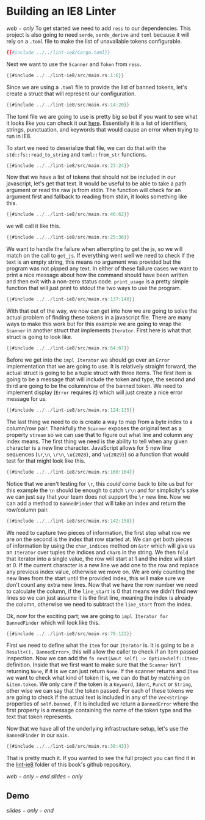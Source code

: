 # Building an IE8 Linter
$web-only$
To get started we need to add `ress` to our dependencies. This project is also going to need `serde`, `serde_derive` and `toml` because it will rely on a `.toml` file to make the list of unavailable tokens configurable.

```toml
{{#include ../../lint-ie8/Cargo.toml}}
```
Next we want to use the `Scanner` and `Token` from `ress`.

```rust
{{#include ../../lint-ie8/src/main.rs:1:6}}
```
Since we are using a `.toml` file to provide the list of banned tokens, let's create a struct that will represent our configuration.

```rust
{{#include ../../lint-ie8/src/main.rs:14:20}}
```

The toml file we are going to use is pretty big so but if you want to see what it looks like you can check it out [here](../a.appendix/ie-8-banned.md). Essentially it is a list of identifiers, strings, punctuation, and keywords that would cause an error when trying to run in IE8.

To start we need to deserialize that file, we can do that with the `std::fs::read_to_string` and `toml::from_str` functions.

```rust
{{#include ../../lint-ie8/src/main.rs:23:24}}
```

Now that we have a list of tokens that should not be included in our javascript, let's get that text. It would be useful to be able to take a path argument or read the raw js from stdin. The function will check for an argument first and fallback to reading from stdin, it looks something like this.

```rust
{{#include ../../lint-ie8/src/main.rs:46:62}}
```

we will call it like this.

```rust
{{#include ../../lint-ie8/src/main.rs:25:36}}
```

We want to handle the failure when attempting to get the js, so we will match on the call to `get_js`. If everything went well we need to check if the text is an empty string, this means no argument was provided but the program was not pipped any text. In either of these failure cases we want to print a nice message about how the command should have been written and then exit with a non-zero status code. `print_usage` is a pretty simple function that will just print to stdout the two ways to use the program.

```rust
{{#include ../../lint-ie8/src/main.rs:137:140}}
```

With that out of the way, we now can get into how we are going to solve the actual problem of finding these tokens in a javascript file. There are many ways to make this work but for this example we are going to wrap the `Scanner` in another struct that implements `Iterator`. First here is what that struct is going to look like.

```rust
{{#include ../../lint-ie8/src/main.rs:64:67}}
```

Before we get into the `impl Iterator` we should go over an `Error` implementation that we are going to use. It is relatively straight forward, the actual struct is going to be a tuple struct with three items. The first item is going to be a message that will include the token and type, the second and third are going to be the column/row of the banned token. We need to implement display (`Error` requires it) which will just create a nice error message for us.

```rust
{{#include ../../lint-ie8/src/main.rs:124:135}}
```

The last thing we need to do is create a way to map from a byte index to a column/row pair. Thankfully the `Scanner` exposes the original text as a property `stream` so we can use that to figure out what line and column any index means. The first thing we need is the ability to tell when any given character is a new line character. JavaScript allows for 5 new line sequences (`\r`,`\n`, `\r\n`, `\u{2028}`, and `\u{2029}`) so a function that would test for that might look like this.

```rust
{{#include ../../lint-ie8/src/main.rs:160:164}}
```

Notice that we aren't testing for `\r`, this _could_ come back to bite us but for this example the `\n` should be enough to catch `\r\n` and for simplicity's sake we can just say that your team does not support the `\r` new line. Now we can add a method to `BannedFinder` that will take an index and return the row/column pair.

```rust
{{#include ../../lint-ie8/src/main.rs:142:158}}
```

We need to capture two pieces of information, the first step what row we are on the second is the index that row started at. We can get both pieces of information by using the `char_indices` method on `&str` which will give us an `Iterator` over tuples  the indices and `char`s in the string. We then `fold` that iterator into a single value, the row will start at 1 and the index will start at 0. If the current character is a new line we add one to the row and replace any previous index value, otherwise we move on. We are only counting the new lines from the start until the provided index, this will make sure we don't count any extra new lines. Now that we have the row number we need to calculate the column, if the `line_start` is 0 that means we didn't find new lines so we can just assume it is the first line, meaning the index is already the column, otherwise we need to subtract the `line_start` from the index.

Ok, now for the exciting part; we are going to `impl Iterator for BannedFinder` which will look like this.

```rust
{{#include ../../lint-ie8/src/main.rs:78:122}}
```

First we need to define what the `Item` for our `Iterator` is. It is going to be a `Result<(), BannedError>`, this will allow the caller to check if an item passed inspection. Now we can add the `fn next(&mut self) -> Option<Self::Item>` definition. Inside that we first want to make sure that the `Scanner` isn't returning `None`, if it is we can just return `None`. If the scanner returns and `Item` we want to check what kind of token it is, we can do that by matching on `&item.token`.  We only care if the token is a `Keyword`, `Ident`, `Punct` or `String`, other wise we can say that the token passed. For each of these tokens we are going to check if the actual text is included in any of the `Vec<String>` properties of `self.banned`, if it is included we return a `BannedError` where the first property is a message containing the name of the token type and the text that token represents.

Now that we have all of the underlying infrastructure setup, let's use the `BannedFinder` in our `main`.

```rust
{{#include ../../lint-ie8/src/main.rs:38:43}}
```

That is pretty much it. If you wanted to see the full project you can find it in the [lint-ie8](https://github.com/FreeMasen/rusty-ecma-book/tree/master/lint-ie8) folder of this book's github repository.

$web-only-end$
$slides-only$
## Demo
$slides-only-end$